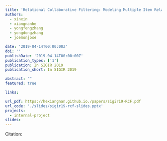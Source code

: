 ```yaml
---
title: 'Relational Collaborative Filtering: Modeling Multiple Item Relations for Recommendation'
authors:
  - xinxin
  - xiangnanhe
  - yongfengzhang
  - yongdongzhang
  - joemonjose

date: '2019-04-14T00:00:00Z'
doi: ''
publishDate: '2019-04-14T00:00:00Z'
publication_types: ['1']
publication: In SIGIR 2019 
publication_short: In SIGIR 2019 

abstract: ""
featured: true

links:

url_pdf: https://hexiangnan.github.io./papers/sigir19-RCF.pdf
url_code: './slides/sigir19-rcf-slides.pptx'
projects:
  - internal-project
slides:
---
```




Citation:

